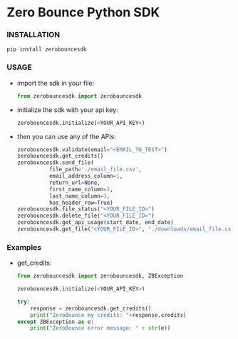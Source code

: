 # Zero Bounce Python SDK

### INSTALLATION

```pip install zerobouncesdk```

### USAGE
* import the sdk in your file:

  ```python
  from zerobouncesdk import zerobouncesdk
  ``` 

* initialize the sdk with your api key:
    
  ```python 
  zerobouncesdk.initialize(<YOUR_API_KEY>)
  ```
    
* then you can use any of the APIs:

  ```python
  zerobouncesdk.validate(email="<EMAIL_TO_TEST>")
  zerobouncesdk.get_credits()
  zerobouncesdk.send_file(
            file_path='./email_file.csv',
            email_address_column=1,
            return_url=None,
            first_name_column=2,
            last_name_column=3,
            has_header_row=True)
  zerobouncesdk.file_status("<YOUR_FILE_ID>")
  zerobouncesdk.delete_file("<YOUR_FILE_ID>")
  zerobouncesdk.get_api_usage(start_date, end_date)
  zerobouncesdk.get_file("<YOUR_FILE_ID>", "./downloads/email_file.csv")
  ```  
### Examples
* get_credits:
    
    ```python
    from zerobouncesdk import zerobouncesdk, ZBException

    zerobouncesdk.initialize(<YOUR_API_KEY>)

    try:
        response = zerobouncesdk.get_credits()
        print("ZeroBounce my credits: "+response.credits)
    except ZBException as e:
        print("ZeroBounce error message: " + str(e))
    ```
